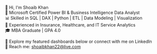 👋 Hi, I'm Shoaib Khan  
🎯 Microsoft Certified Power BI & Business Intelligence Data Analyst  
📊 Skilled in SQL | DAX | Python | ETL | Data Modeling | Visualization  
🏢 Experienced in Insurance, Healthcare, and IT Service Analytics  
🎓 MBA Graduate | GPA 4.0  

📂 Explore my featured dashboards below or connect with me on LinkedIn  
📧 Reach me: shoaibkhan22@live.com
